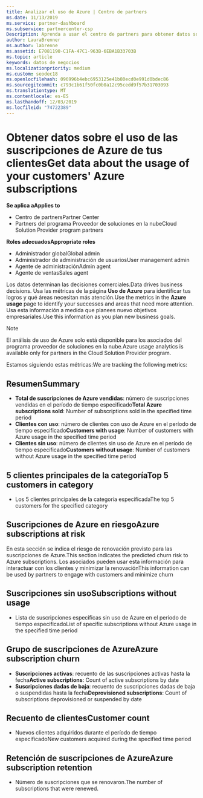 ```yaml
---
title: Analizar el uso de Azure | Centro de partners
ms.date: 11/13/2019
ms.service: partner-dashboard
ms.subservice: partnercenter-csp
Description: Aprenda a usar el centro de partners para obtener datos sobre el uso de las suscripciones de Azure de sus clientes.
author: LauraBrenner
ms.author: labrenne
ms.assetid: E7081190-C1FA-47C1-963B-6EBA1B33703B
ms.topic: article
keywords: datos de negocios
ms.localizationpriority: medium
ms.custom: seodec18
ms.openlocfilehash: 096996b4ebc6953125e41b80ecd0e991d0bdec86
ms.sourcegitcommit: c793c1b61f50fc0b0a12c95cedd9f57b31703093
ms.translationtype: MT
ms.contentlocale: es-ES
ms.lasthandoff: 12/03/2019
ms.locfileid: "74722389"
---
```

# <a name="get-data-about-the-usage-of-your-customers-azure-subscriptions"></a><span data-ttu-id="4ba08-104">Obtener datos sobre el uso de las suscripciones de Azure de tus clientes</span><span class="sxs-lookup"><span data-stu-id="4ba08-104">Get data about the usage of your customers' Azure subscriptions</span></span>

<span data-ttu-id="4ba08-105">**Se aplica a**</span><span class="sxs-lookup"><span data-stu-id="4ba08-105">**Applies to**</span></span>

- <span data-ttu-id="4ba08-106">Centro de partners</span><span class="sxs-lookup"><span data-stu-id="4ba08-106">Partner Center</span></span>
- <span data-ttu-id="4ba08-107">Partners del programa Proveedor de soluciones en la nube</span><span class="sxs-lookup"><span data-stu-id="4ba08-107">Cloud Solution Provider program partners</span></span>

<span data-ttu-id="4ba08-108">**Roles adecuados**</span><span class="sxs-lookup"><span data-stu-id="4ba08-108">**Appropriate roles**</span></span>

- <span data-ttu-id="4ba08-109">Administrador global</span><span class="sxs-lookup"><span data-stu-id="4ba08-109">Global admin</span></span>
- <span data-ttu-id="4ba08-110">Administrador de administración de usuarios</span><span class="sxs-lookup"><span data-stu-id="4ba08-110">User management admin</span></span>
- <span data-ttu-id="4ba08-111">Agente de administración</span><span class="sxs-lookup"><span data-stu-id="4ba08-111">Admin agent</span></span>
- <span data-ttu-id="4ba08-112">Agente de ventas</span><span class="sxs-lookup"><span data-stu-id="4ba08-112">Sales agent</span></span>

<span data-ttu-id="4ba08-113">Los datos determinan las decisiones comerciales.</span><span class="sxs-lookup"><span data-stu-id="4ba08-113">Data drives business decisions.</span></span> <span data-ttu-id="4ba08-114">Usa las métricas de la página **Uso de Azure** para identificar tus logros y qué áreas necesitan más atención.</span><span class="sxs-lookup"><span data-stu-id="4ba08-114">Use the metrics in the **Azure usage** page to identify your successes and areas that need more attention.</span></span> <span data-ttu-id="4ba08-115">Usa esta información a medida que planees nuevo objetivos empresariales.</span><span class="sxs-lookup"><span data-stu-id="4ba08-115">Use this information as you plan new business goals.</span></span>

> [!NOTE]
> <span data-ttu-id="4ba08-116">El análisis de uso de Azure solo está disponible para los asociados del programa proveedor de soluciones en la nube.</span><span class="sxs-lookup"><span data-stu-id="4ba08-116">Azure usage analytics is available only for partners in the Cloud Solution Provider program.</span></span>

<span data-ttu-id="4ba08-117">Estamos siguiendo estas métricas:</span><span class="sxs-lookup"><span data-stu-id="4ba08-117">We are tracking the following metrics:</span></span>

## <a name="summary"></a><span data-ttu-id="4ba08-118">Resumen</span><span class="sxs-lookup"><span data-stu-id="4ba08-118">Summary</span></span>

- <span data-ttu-id="4ba08-119">**Total de suscripciones de Azure vendidas**: número de suscripciones vendidas en el período de tiempo especificado</span><span class="sxs-lookup"><span data-stu-id="4ba08-119">**Total Azure subscriptions sold**: Number of subscriptions sold in the specified time period</span></span>  
- <span data-ttu-id="4ba08-120">**Clientes con uso**: número de clientes con uso de Azure en el período de tiempo especificado</span><span class="sxs-lookup"><span data-stu-id="4ba08-120">**Customers with usage**: Number of customers with Azure usage in the specified time period</span></span>  
- <span data-ttu-id="4ba08-121">**Clientes sin uso**: número de clientes sin uso de Azure en el período de tiempo especificado</span><span class="sxs-lookup"><span data-stu-id="4ba08-121">**Customers without usage**: Number of customers without Azure usage in the specified time period</span></span>  

## <a name="top-5-customers-in-category"></a><span data-ttu-id="4ba08-122">5 clientes principales de la categoría</span><span class="sxs-lookup"><span data-stu-id="4ba08-122">Top 5 customers in category</span></span>

- <span data-ttu-id="4ba08-123">Los 5 clientes principales de la categoría especificada</span><span class="sxs-lookup"><span data-stu-id="4ba08-123">The top 5 customers for the specified category</span></span>  

## <a name="azure-subscriptions-at-risk"></a><span data-ttu-id="4ba08-124">Suscripciones de Azure en riesgo</span><span class="sxs-lookup"><span data-stu-id="4ba08-124">Azure subscriptions at risk</span></span>

<span data-ttu-id="4ba08-125">En esta sección se indica el riesgo de renovación previsto para las suscripciones de Azure.</span><span class="sxs-lookup"><span data-stu-id="4ba08-125">This section indicates the predicted churn risk to Azure subscriptions.</span></span> <span data-ttu-id="4ba08-126">Los asociados pueden usar esta información para interactuar con los clientes y minimizar la renovación</span><span class="sxs-lookup"><span data-stu-id="4ba08-126">This information can be used by partners to engage with customers and minimize churn</span></span>

## <a name="subscriptions-without-usage"></a><span data-ttu-id="4ba08-127">Suscripciones sin uso</span><span class="sxs-lookup"><span data-stu-id="4ba08-127">Subscriptions without usage</span></span>

- <span data-ttu-id="4ba08-128">Lista de suscripciones específicas sin uso de Azure en el período de tiempo especificado</span><span class="sxs-lookup"><span data-stu-id="4ba08-128">List of specific subscriptions without Azure usage in the specified time period</span></span>  

## <a name="azure-subscription-churn"></a><span data-ttu-id="4ba08-129">Grupo de suscripciones de Azure</span><span class="sxs-lookup"><span data-stu-id="4ba08-129">Azure subscription churn</span></span>

- <span data-ttu-id="4ba08-130">**Suscripciones activas**: recuento de las suscripciones activas hasta la fecha</span><span class="sxs-lookup"><span data-stu-id="4ba08-130">**Active subscriptions**: Count of active subscriptions by date</span></span>  
- <span data-ttu-id="4ba08-131">**Suscripciones dadas de baja**: recuento de suscripciones dadas de baja o suspendidas hasta la fecha</span><span class="sxs-lookup"><span data-stu-id="4ba08-131">**Deprovisioned subscriptions**: Count of subscriptions deprovisioned or suspended by date</span></span>  

## <a name="customer-count"></a><span data-ttu-id="4ba08-132">Recuento de clientes</span><span class="sxs-lookup"><span data-stu-id="4ba08-132">Customer count</span></span>

- <span data-ttu-id="4ba08-133">Nuevos clientes adquiridos durante el período de tiempo especificado</span><span class="sxs-lookup"><span data-stu-id="4ba08-133">New customers acquired during the specified time period</span></span>  

## <a name="azure-subscription-retention"></a><span data-ttu-id="4ba08-134">Retención de suscripciones de Azure</span><span class="sxs-lookup"><span data-stu-id="4ba08-134">Azure subscription retention</span></span>

- <span data-ttu-id="4ba08-135">Número de suscripciones que se renovaron.</span><span class="sxs-lookup"><span data-stu-id="4ba08-135">The number of subscriptions that were renewed.</span></span>
